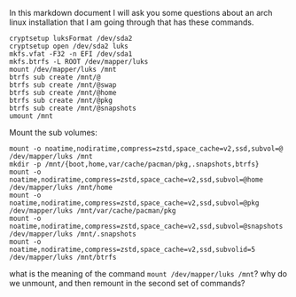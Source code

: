In this markdown document I will ask you some questions about an arch linux installation that I am going through that has these commands. 

```
cryptsetup luksFormat /dev/sda2
cryptsetup open /dev/sda2 luks
mkfs.vfat -F32 -n EFI /dev/sda1
mkfs.btrfs -L ROOT /dev/mapper/luks
mount /dev/mapper/luks /mnt
btrfs sub create /mnt/@
btrfs sub create /mnt/@swap
btrfs sub create /mnt/@home
btrfs sub create /mnt/@pkg
btrfs sub create /mnt/@snapshots
umount /mnt
```

Mount the sub volumes:

```
mount -o noatime,nodiratime,compress=zstd,space_cache=v2,ssd,subvol=@ /dev/mapper/luks /mnt
mkdir -p /mnt/{boot,home,var/cache/pacman/pkg,.snapshots,btrfs}
mount -o noatime,nodiratime,compress=zstd,space_cache=v2,ssd,subvol=@home /dev/mapper/luks /mnt/home
mount -o noatime,nodiratime,compress=zstd,space_cache=v2,ssd,subvol=@pkg /dev/mapper/luks /mnt/var/cache/pacman/pkg
mount -o noatime,nodiratime,compress=zstd,space_cache=v2,ssd,subvol=@snapshots /dev/mapper/luks /mnt/.snapshots
mount -o noatime,nodiratime,compress=zstd,space_cache=v2,ssd,subvolid=5 /dev/mapper/luks /mnt/btrfs
```


what is the meaning of the command `mount /dev/mapper/luks /mnt`? why do we unmount, and then remount in the second set of commands?
